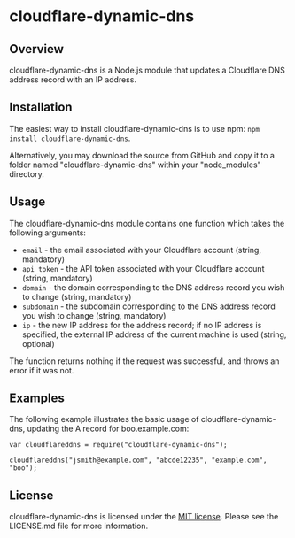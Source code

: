 # cloudflare-dynamic-dns #

## Overview ##

cloudflare-dynamic-dns is a Node.js module that updates a Cloudflare DNS address record with an IP address.

## Installation ##

The easiest way to install cloudflare-dynamic-dns is to use npm: `npm install cloudflare-dynamic-dns`.

Alternatively, you may download the source from GitHub and copy it to a folder named "cloudflare-dynamic-dns" within
your "node_modules" directory.

## Usage ##

The cloudflare-dynamic-dns module contains one function which takes the following arguments:

* `email` - the email associated with your Cloudflare account (string, mandatory)
* `api_token` - the API token associated with your Cloudflare account (string, mandatory)
* `domain` - the domain corresponding to the DNS address record you wish to change (string, mandatory)
* `subdomain` - the subdomain corresponding to the DNS address record you wish to change (string, mandatory)
* `ip` - the new IP address for the address record; if no IP address is specified, the external IP address of the
  current machine is used (string, optional)
  
The function returns nothing if the request was successful, and throws an error if it was not.

## Examples ##

The following example illustrates the basic usage of cloudflare-dynamic-dns, updating the A record for 
boo.example.com:

    var cloudflareddns = require("cloudflare-dynamic-dns");

	cloudflareddns("jsmith@example.com", "abcde12235", "example.com", "boo");
	
## License ##

cloudflare-dynamic-dns is licensed under the [MIT license](http://opensource.org/licenses/MIT). Please see the 
LICENSE.md file for more information.
